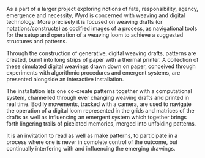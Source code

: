 As a part of a larger project exploring notions of fate, responsibility, agency, emergence and necessity, Wyrd is concerned with weaving and digital technology. More precisely it is focused on weaving drafts (or notations/constructs) as codified images of a process, as navigational tools for the setup and operation of a weaving loom to achieve a suggested structures and patterns. 

Through the construction of generative, digital weaving drafts, patterns are created, burnt into long strips of paper with a thermal printer. A collection of these simulated digital weavings drawn down on paper, conceived through experiments with algorithmic procedures and emergent systems, are presented alongside an interactive installation. 

The installation lets one co-create patterns together with a computational system, channelled through ever changing weaving drafts and printed in real time. Bodily movements, tracked with a camera, are used to navigate the operation of a digital loom represented in the grids and matrices of the drafts as well as influencing an emergent system which together brings forth lingering trails of pixelated memories, merged into unfolding patterns. 

It is an invitation to read as well as make patterns, to participate in a process where one is never in complete control of the outcome, but continually interfering with and influencing the emerging drawings.
